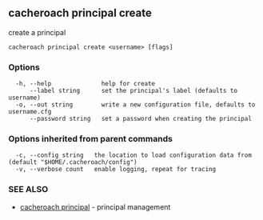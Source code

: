 ## cacheroach principal create

create a principal

```
cacheroach principal create <username> [flags]
```

### Options

```
  -h, --help              help for create
      --label string      set the principal's label (defaults to username)
  -o, --out string        write a new configuration file, defaults to username.cfg
      --password string   set a password when creating the principal
```

### Options inherited from parent commands

```
  -c, --config string   the location to load configuration data from (default "$HOME/.cacheroach/config")
  -v, --verbose count   enable logging, repeat for tracing
```

### SEE ALSO

* [cacheroach principal](cacheroach_principal.md)	 - principal management

